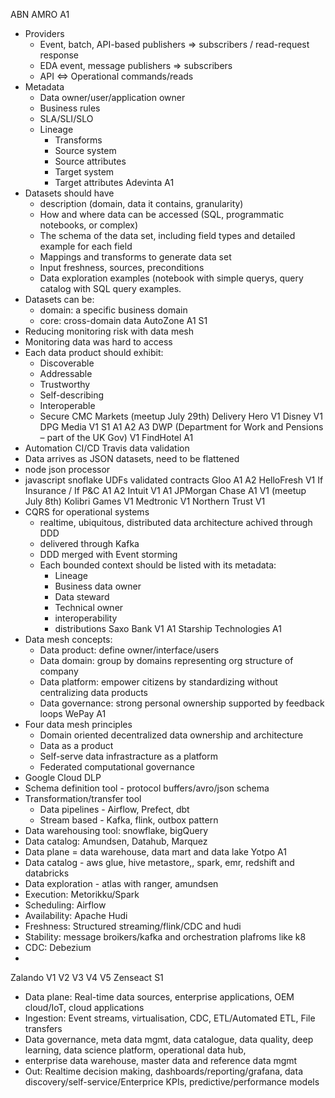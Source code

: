 ABN AMRO A1
  - Providers
    - Event, batch, API-based publishers => subscribers / read-request response
    - EDA event, message publishers => subscribers
    - API <=> Operational commands/reads 
  - Metadata
    - Data owner/user/application owner
    - Business rules
    - SLA/SLI/SLO
    - Lineage
      - Transforms
      - Source system
      - Source attributes
      - Target system
      - Target attributes
Adevinta A1
  - Datasets should have
    - description (domain, data it contains, granularity)
    - How and where data can be accessed (SQL, programmatic notebooks, or complex)
    - The schema of the data set, including field types and detailed example for each field
    - Mappings and transforms to generate data set
    - Input freshness, sources, preconditions
    - Data exploration examples (notebook with simple querys, query catalog with SQL query examples.
  - Datasets can be:
    - domain: a specific business domain
    - core: cross-domain data
AutoZone A1 S1
  - Reducing monitoring risk with data mesh
  - Monitoring data was hard to access
  - Each data product should exhibit:
    - Discoverable
    - Addressable
    - Trustworthy
    - Self-describing
    - Interoperable
    - Secure
CMC Markets (meetup July 29th)
Delivery Hero V1
Disney V1
DPG Media V1 S1 A1 A2 A3
DWP (Department for Work and Pensions – part of the UK Gov) V1
FindHotel A1
  - Automation CI/CD Travis data validation
  - Data arrives as JSON datasets, need to be flattened
  - node json processor
  - javascript snoflake UDFs validated contracts
Gloo A1 A2
HelloFresh V1
If Insurance / If P&C A1 A2
Intuit V1 A1
JPMorgan Chase A1 V1 (meetup July 8th)
Kolibri Games V1
Medtronic V1
Northern Trust V1
  - CQRS for operational systems
    - realtime, ubiquitous, distributed data architecture achived through DDD
    - delivered through Kafka
    - DDD merged with Event storming
    - Each bounded context should be listed with its metadata:
      - Lineage
      - Business data owner
      - Data steward
      - Technical owner
      - interoperability
      - distributions
Saxo Bank V1 A1
Starship Technologies A1
  - Data mesh concepts:
    - Data product: define owner/interface/users
    - Data domain: group by domains representing org structure of company
    - Data platform: empower citizens by standardizing without centralizing data products
    - Data governance: strong personal ownership supported by feedback loops
WePay A1
  - Four data mesh principles
    - Domain oriented decentralized data ownership and architecture
    - Data as a product
    - Self-serve data infrastracture as a platform
    - Federated computational governance
  - Google Cloud DLP
  - Schema definition tool - protocol buffers/avro/json schema
  - Transformation/transfer tool 
    - Data pipelines - Airflow, Prefect, dbt
    - Stream based - Kafka, flink, outbox pattern
  - Data warehousing tool: snowflake, bigQuery
  - Data catalog: Amundsen, Datahub, Marquez
  - Data plane = data warehouse, data mart and data lake
Yotpo A1
  - Data catalog - aws glue, hive metastore,, spark, emr, redshift and databricks
  - Data exploration - atlas with ranger, amundsen
  - Execution: Metorikku/Spark
  - Scheduling: Airflow
  - Availability: Apache Hudi
  - Freshness: Structured streaming/flink/CDC and hudi
  - Stability: message broikers/kafka and orchestration plafroms like k8
  - CDC: Debezium
  - 
Zalando V1 V2 V3 V4 V5
Zenseact S1
  - Data plane: Real-time data sources, enterprise applications, OEM cloud/IoT, cloud applications
  - Ingestion: Event streams, virtualisation, CDC, ETL/Automated ETL, File transfers
  - Data governance, meta data mgmt, data catalogue, data quality, deep learning, data science platform, operational data hub,
  - enterprise data warehouse, master data and reference data mgmt
  - Out: Realtime decision making, dashboards/reporting/grafana, data discovery/self-service/Enterprice KPIs, predictive/performance models
